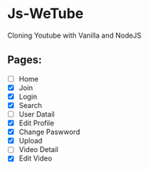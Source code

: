 # Js-WeTube

Cloning Youtube with Vanilla and NodeJS


## Pages:

- [ ] Home
- [x] Join
- [x] Login
- [x] Search
- [ ] User Datail
- [x] Edit Profile
- [x] Change Paswword
- [x] Upload
- [ ] Video Detail
- [x] Edit Video